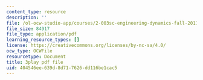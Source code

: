 ```yaml
---
content_type: resource
description: ''
file: /ol-ocw-studio-app/courses/2-003sc-engineering-dynamics-fall-2011/404546ee639d8d717626dd116be1cac5_wzEqF_UQkks.pdf
file_size: 84917
file_type: application/pdf
learning_resource_types: []
license: https://creativecommons.org/licenses/by-nc-sa/4.0/
ocw_type: OCWFile
resourcetype: Document
title: 3play pdf file
uid: 404546ee-639d-8d71-7626-dd116be1cac5
---
```

